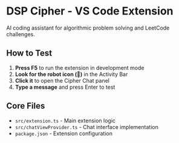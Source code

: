 # DSP Cipher - VS Code Extension

AI coding assistant for algorithmic problem solving and LeetCode challenges.

## How to Test

1. **Press F5** to run the extension in development mode
2. **Look for the robot icon (🤖)** in the Activity Bar
3. **Click it** to open the Cipher Chat panel
4. **Type a message** and press Enter to test

## Core Files

- `src/extension.ts` - Main extension logic
- `src/chatViewProvider.ts` - Chat interface implementation
- `package.json` - Extension configuration
